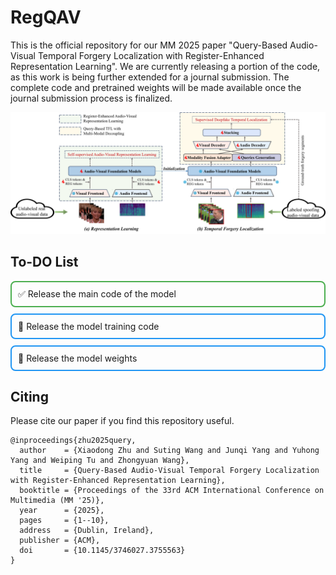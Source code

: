 # RegQAV
This is the official repository for our MM 2025 paper "Query-Based Audio-Visual Temporal Forgery Localization with Register-Enhanced Representation Learning".
We are currently releasing a portion of the code, as this work is being further extended for a journal submission. The complete code and pretrained weights will be made available once the journal submission process is finalized.

![Overview of the proposed method](assets/overview.png)

## To-DO List

<div style="border: 2px solid #4CAF50; border-radius: 8px; padding: 10px; margin: 10px 0;">
  ✅ Release the main code of the model
</div>

<div style="border: 2px solid #2196F3; border-radius: 8px; padding: 10px; margin: 10px 0;">
  🔹 Release the model training code
</div>

<div style="border: 2px solid #2196F3; border-radius: 8px; padding: 10px; margin: 10px 0;">
  🔹 Release the model weights
</div>

## Citing

Please cite our paper if you find this repository useful.

```
@inproceedings{zhu2025query,
  author    = {Xiaodong Zhu and Suting Wang and Junqi Yang and Yuhong Yang and Weiping Tu and Zhongyuan Wang},
  title     = {Query-Based Audio-Visual Temporal Forgery Localization with Register-Enhanced Representation Learning},
  booktitle = {Proceedings of the 33rd ACM International Conference on Multimedia (MM '25)},
  year      = {2025},
  pages     = {1--10},
  address   = {Dublin, Ireland},
  publisher = {ACM},
  doi       = {10.1145/3746027.3755563}
}
```
